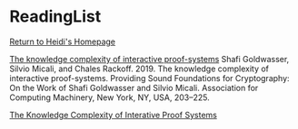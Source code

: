 # ReadingList

[Return to Heidi's Homepage](https://heidizhangctr.github.io/heidi.zhang.ctr.github.io/)


[The knowledge complexity of interactive proof-systems](https://doi.org/10.1145/3335741.3335750)
Shafi Goldwasser, Silvio Micali, and Chales Rackoff. 2019. The knowledge complexity of interactive proof-systems. Providing Sound Foundations for Cryptography: On the Work of Shafi Goldwasser and Silvio Micali. Association for Computing Machinery, New York, NY, USA, 203–225. 

[The Knowledge Complexity of Interative Proof Systems](https://people.csail.mit.edu/silvio/Selected%20Scientific%20Papers/Proof%20Systems/The_Knowledge_Complexity_Of_Interactive_Proof_Systems.pdf)

